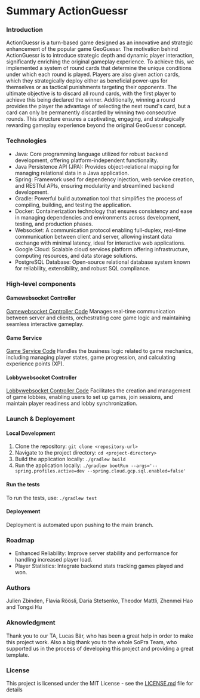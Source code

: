 # Summary ActionGuessr

### Introduction

ActionGuessr is a turn-based game designed as an innovative and strategic enhancement of the popular game GeoGuessr. The motivation behind ActionGuessr is to introduce strategic depth and dynamic player interaction, significantly enriching the original gameplay experience. To achieve this, we implemented a system of round cards that determine the unique conditions under which each round is played. Players are also given action cards, which they strategically deploy either as beneficial power-ups for themselves or as tactical punishments targeting their opponents. The ultimate objective is to discard all round cards, with the first player to achieve this being declared the winner. Additionally, winning a round provides the player the advantage of selecting the next round's card, but a card can only be permanently discarded by winning two consecutive rounds. This structure ensures a captivating, engaging, and strategically rewarding gameplay experience beyond the original GeoGuessr concept.

### Technologies 

- Java: Core programming language utilized for robust backend development, offering platform-independent functionality.
- Java Persistence API (JPA): Provides object-relational mapping for managing relational data in a Java application.
- Spring: Framework used for dependency injection, web service creation, and RESTful APIs, ensuring modularity and streamlined backend development.
- Gradle: Powerful build automation tool that simplifies the process of compiling, building, and testing the application.
- Docker: Containerization technology that ensures consistency and ease in managing dependencies and environments across development, testing, and production phases.
- Websocket: A communication protocol enabling full-duplex, real-time communication between client and server, allowing instant data exchange with minimal latency, ideal for interactive web applications.
- Google Cloud: Scalable cloud services platform offering infrastructure, computing resources, and data storage solutions.
- PostgreSQL Database: Open-source relational database system known for reliability, extensibility, and robust SQL compliance.

### High-level components

#### Gamewebsocket Controller
[Gamewebsocket Controller Code](https://github.com/SoPra-FS25-Group-15/sopra-fs25-group-15-server/blob/main/src/main/java/ch/uzh/ifi/hase/soprafs24/websocket/controller/GameWebSocketController.java)
Manages real-time communication between server and clients, orchestrating core game logic and maintaining seamless interactive gameplay.

#### Game Service
[Game Service Code](https://github.com/SoPra-FS25-Group-15/sopra-fs25-group-15-server/blob/main/src/main/java/ch/uzh/ifi/hase/soprafs24/service/GameService.java)
Handles the business logic related to game mechanics, including managing player states, game progression, and calculating experience points (XP).

#### Lobbywebsocket Controller
[Lobbywebsocket Controller Code](https://github.com/SoPra-FS25-Group-15/sopra-fs25-group-15-server/blob/main/src/main/java/ch/uzh/ifi/hase/soprafs24/websocket/controller/LobbyWebSocketController.java)
Facilitates the creation and management of game lobbies, enabling users to set up games, join sessions, and maintain player readiness and lobby synchronization.


### Launch & Deployement

#### Local Development
1. Clone the repository: ```git clone <repository-url>```
2. Navigate to the project directory: ```cd <project-directory>```
3. Build the application locally: ```./gradlew build```
4. Run the application locally:  ```./gradlew bootRun --args='--spring.profiles.active=dev --spring.cloud.gcp.sql.enabled=false'```

#### Run the tests
To run the tests, use: ```./gradlew test```

#### Deployement
Deployment is automated upon pushing to the main branch.


### Roadmap

- Enhanced Reliability: Improve server stability and performance for handling increased player load.
- Player Statistics: Integrate backend stats tracking games played and won.

### Authors

Julien Zbinden, Flavia Röösli, Daria Stetsenko, Theodor Mattli, Zhenmei Hao and Tongxi Hu

### Aknowledgment

Thank you to our TA, Lucas Bär, who has been a great help in order to make this project work. Also a big thank you to the whole SoPra Team, who supported us in the process of developing this project and providing a great template.

### License

This project is licensed under the MIT License - see the [LICENSE.md](https://github.com/SoPra-FS25-Group-15/sopra-fs25-group-15-server/blob/main/license.md) file for details


